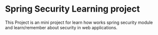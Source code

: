 # Spring Security Learning project

This Project is an mini project for learn how works spring security module and learn/remember about security in web applications.
